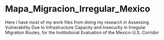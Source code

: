 # Mapa_Migracion_Irregular_Mexico
Here i have most of my work files from doing my research in Assessing Vulnerability Due to Infrastructure Capacity and
Insecurity in Irregular Migration Routes, for the Institutional
Evaluation of the Mexico-U.S. Corridor
